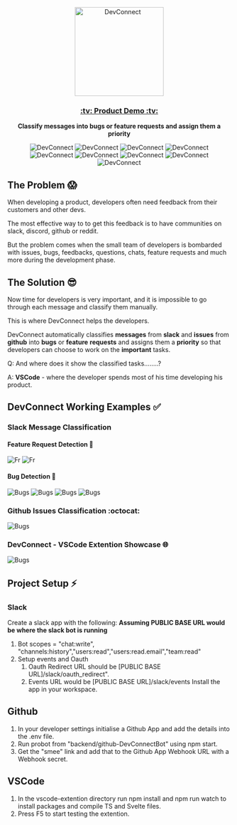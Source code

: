 <p align=center>
<img src="https://github.com/SudeepRed/DevConnect/blob/main/images_showcase/DevConnect-logo.png" alt="DevConnect" width="200px">
    <p align=center>
<!-- ### :tv: [Product Demo](https://youtu.be/UeXneXKmHkA) :tv: -->
<a href="https://www.youtube.com/watch?v=WQ5potD98e8"> <h3 align="center">:tv: Product Demo :tv:</h3> </a>
</p>
<p align=center>
<b>Classify messages into bugs or feature requests and assign them a priority</b>
</p>

<p align=center>
<img src="https://img.shields.io/badge/node.js-6DA55F?style=for-the-badge&logo=node.js&logoColor=white" alt="DevConnect" >
<img src="https://img.shields.io/badge/typescript-%23007ACC.svg?style=for-the-badge&logo=typescript&logoColor=white" alt="DevConnect" >
<img src="https://img.shields.io/badge/Slack-4A154B?style=for-the-badge&logo=slack&logoColor=white" alt="DevConnect" >
<img src="https://img.shields.io/badge/github-%23121011.svg?style=for-the-badge&logo=github&logoColor=white" alt="DevConnect" >
<img src="https://img.shields.io/badge/express.js-%23404d59.svg?style=for-the-badge&logo=express&logoColor=%2361DAFB" alt="DevConnect" >
<img src="https://img.shields.io/badge/svelte-%23f1413d.svg?style=for-the-badge&logo=svelte&logoColor=white" alt="DevConnect" >
<img src="https://img.shields.io/badge/Visual%20Studio%20Code-0078d7.svg?style=for-the-badge&logo=visual-studio-code&logoColor=white" alt="DevConnect" >
<img src="https://img.shields.io/badge/javascript-%23323330.svg?style=for-the-badge&logo=javascript&logoColor=%23F7DF1E" alt="DevConnect" >
<img src="https://img.shields.io/badge/postgres-%23316192.svg?style=for-the-badge&logo=postgresql&logoColor=white" alt="DevConnect" >
</p>


## The Problem :scream:
When developing a product, developers often need feedback from their customers and other devs.

The most effective way to to get this feedback is to have communities on slack, discord, github or reddit.

But the problem comes when the small team of developers is bombarded with issues, bugs, feedbacks, questions, chats, feature requests and much more during the development phase.

## The Solution :sunglasses:

Now time for developers is very important, and it is impossible to go through each message and classify them manually.

This is where DevConnect helps the developers.

DevConnect automatically classifies **messages** from **slack** and **issues** from **github** into **bugs** or **feature** **requests** and assigns them a **priority** so that developers can choose to work on the **important** tasks.

Q: And where does it show the classified tasks……..? 


A: **VSCode** -  where the developer spends most of his time developing his product.

## DevConnect Working Examples :white_check_mark:
### Slack Message Classification 
#### Feature Request Detection :pencil:
![Fr](./images_showcase/1s.jpg) ![Fr](./images_showcase/4s.jpg) 
#### Bug Detection 	:bug:
![Bugs](./images_showcase/2s.jpg) ![Bugs](./images_showcase/3s.jpg) ![Bugs](./images_showcase/5s.jpg) ![Bugs](./images_showcase/6s.jpg) 
### Github Issues Classification :octocat:
![Bugs](./images_showcase/7s.jpg)
### DevConnect - VSCode Extention Showcase :globe_with_meridians:
![Bugs](./images_showcase/9s.jpg)

## Project Setup :zap:
### Slack 
Create a slack app with the following:
**Assuming PUBLIC BASE URL would be where the slack bot is running**
1. Bot scopes = "chat:write", "channels:history","users:read","users:read.email","team:read"
2. Setup events and Oauth
    1. Oauth Redirect URL should be [PUBLIC BASE URL]/slack/oauth_redirect".
    2. Events URL would be [PUBLIC BASE URL]/slack/events
Install the app in your workspace.

## Github
1. In your developer settings initialise a Github App and add the details into the .env file.
2. Run probot from "backend/github-DevConnectBot" using npm start. 
3. Get the "smee" link and add that to the Github App Webhook URL with a Webhook secret.

## VSCode
1. In the vscode-extention directory run npm install and npm run watch to install packages and compile TS and Svelte files.
2. Press F5 to start testing the extention.
